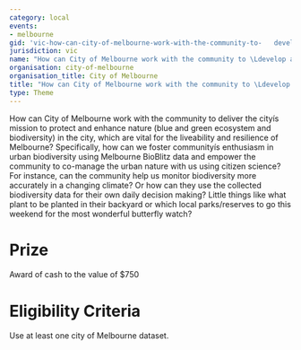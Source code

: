 ```yaml
---
category: local
events:
- melbourne
gid: 'vic-how-can-city-of-melbourne-work-with-the-community-to-   develop-a-better-understanding-of-the-city’s-biodiversity?'
jurisdiction: vic
name: "How can City of Melbourne work with the community to \Ldevelop a better understanding of the city’s biodiversity?"
organisation: city-of-melbourne
organisation_title: City of Melbourne
title: "How can City of Melbourne work with the community to \Ldevelop a better understanding of the city’s biodiversity?"
type: Theme
---
```


How can City of Melbourne work with the community to deliver the cityís mission to protect and enhance nature (blue and green ecosystem and biodiversity) in the city, which are vital for the liveability and resilience of Melbourne?
Specifically, how can we foster communityís enthusiasm in urban biodiversity using Melbourne BioBlitz data and empower the community to co-manage the urban nature with us using citizen science?
For instance, can the community help us monitor biodiversity more accurately in a changing climate? Or how can they use the collected biodiversity data for their own daily decision making? Little things like what plant to be planted in their backyard or which local parks/reserves to go this weekend for the most wonderful butterfly watch?

# Prize
Award of cash to the value of $750

# Eligibility Criteria
Use  at least one  city of Melbourne dataset.